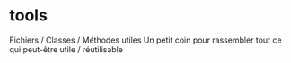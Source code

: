 tools
=====

Fichiers / Classes / Méthodes utiles
Un petit coin pour rassembler tout ce qui peut-être utile / réutilisable
